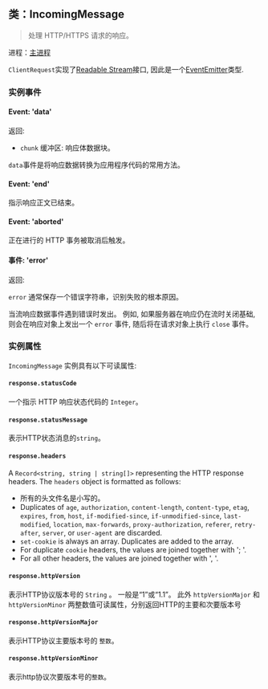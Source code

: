 ## 类：IncomingMessage

> 处理 HTTP/HTTPS 请求的响应。

进程：[主进程](../glossary.md#main-process)

`ClientRequest`实现了[Readable Stream](https://nodejs.org/api/stream.html#stream_readable_streams)接口, 因此是一个[EventEmitter](https://nodejs.org/api/events.html#events_class_eventemitter)类型.

### 实例事件

#### Event: 'data'

返回:

* `chunk` 缓冲区: 响应体数据块。

`data`事件是将响应数据转换为应用程序代码的常用方法。

#### Event: 'end'

指示响应正文已结束。

#### Event: 'aborted'

正在进行的 HTTP 事务被取消后触发。

#### 事件: 'error'

返回:

`error` 通常保存一个错误字符串，识别失败的根本原因。

当流响应数据事件遇到错误时发出。 例如, 如果服务器在响应仍在流时关闭基础, 则会在响应对象上发出一个 ` error ` 事件, 随后将在请求对象上执行 ` close ` 事件。

### 实例属性

` IncomingMessage ` 实例具有以下可读属性:

#### `response.statusCode`

一个指示 HTTP 响应状态代码的 ` Integer `。

#### `response.statusMessage`

表示HTTP状态消息的`string`。

#### `response.headers`

A `Record<string, string | string[]>` representing the HTTP response headers. The `headers` object is formatted as follows:

* 所有的头文件名是小写的。
* Duplicates of `age`, `authorization`, `content-length`, `content-type`, `etag`, `expires`, `from`, `host`, `if-modified-since`, `if-unmodified-since`, `last-modified`, `location`, `max-forwards`, `proxy-authorization`, `referer`, `retry-after`, `server`, or `user-agent` are discarded.
* `set-cookie` is always an array. Duplicates are added to the array.
* For duplicate `cookie` headers, the values are joined together with '; '.
* For all other headers, the values are joined together with ', '.

#### `response.httpVersion`

表示HTTP协议版本号的 `String` 。 一般是“1”或“1.1”。 此外 `httpVersionMajor` 和`httpVersionMinor` 两整数值可读属性，分别返回HTTP的主要和次要版本号

#### `response.httpVersionMajor`

表示HTTP协议主要版本号的 `整数`。

#### `response.httpVersionMinor`

表示http协议次要版本号的`整数`。
